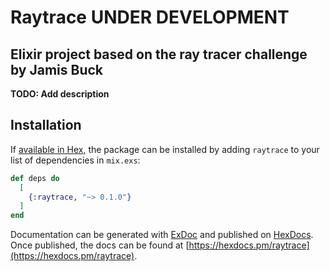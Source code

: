 # Raytrace UNDER DEVELOPMENT
## Elixir project based on the ray tracer challenge by Jamis Buck

**TODO: Add description**

## Installation

If [available in Hex](https://hex.pm/docs/publish), the package can be installed
by adding `raytrace` to your list of dependencies in `mix.exs`:

```elixir
def deps do
  [
    {:raytrace, "~> 0.1.0"}
  ]
end
```

Documentation can be generated with [ExDoc](https://github.com/elixir-lang/ex_doc)
and published on [HexDocs](https://hexdocs.pm). Once published, the docs can
be found at [https://hexdocs.pm/raytrace](https://hexdocs.pm/raytrace).

